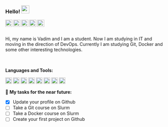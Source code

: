 ### Hello! <img src="https://media.giphy.com/media/hvRJCLFzcasrR4ia7z/giphy.gif" width="25px">
<a href="https://vk.com/crazzy144">
  <img align="left" alt="VKontakte" width="22px" src="https://cdn.jsdelivr.net/npm/simple-icons@v3/icons/vk.svg" />
</a>
<a href="https://twitter.com/CraZZy_144">
  <img align="left" alt="Twitter" width="22px" src="https://cdn.jsdelivr.net/npm/simple-icons@v3/icons/twitter.svg" />
</a>
<a href="https://www.linkedin.com/in/вадим-кубасов-5b239a209/">
  <img align="left" alt="Discord" width="22px" src="https://cdn.jsdelivr.net/npm/simple-icons@v3/icons/linkedin.svg" />
</a>
<a href="https://t.me/CraZZy_144">
  <img align="left" alt="Abhishek's Telegram" width="22px" src="https://cdn.jsdelivr.net/npm/simple-icons@v3/icons/telegram.svg" />
</a>
<a href="https://www.instagram.com/crazzy_144">
  <img align="left" alt="Instagram" width="22px" src="https://cdn.jsdelivr.net/npm/simple-icons@v3/icons/instagram.svg" />
</a>
<br />
<br />
<br />
Hi, my name is Vadim and I am a student. Now I am studying in IT and moving in the direction of DevOps. Currently I am studying Git, Docker and some other interesting technologies. 

<br />
<br />
<br />

**Languages and Tools:**  

<code><img height="20" src="https://lh3.googleusercontent.com/proxy/QLg1DSnnkrcuANbu2bhsj5FVJmlzgRKPzsqfeAhSuuP1ArQAIZ1BZOy6bZzoc24nOr0r99MuFpIgnQeNLaLZ7Fe7S1Him8U"></code>
<code><img height="20" src="https://camo.githubusercontent.com/888e388801f947dec7c3d843942c277af25fe2b1aed1821542c4e711f210312a/68747470733a2f2f75706c6f61642e77696b696d656469612e6f72672f77696b6970656469612f636f6d6d6f6e732f7468756d622f632f63332f507974686f6e2d6c6f676f2d6e6f746578742e7376672f37363870782d507974686f6e2d6c6f676f2d6e6f746578742e7376672e706e67"></code>
<code><img height="20" src="https://github.githubassets.com/images/modules/open_graph/github-mark.png"></code>
<code><img height="20" src="https://nuts-agency.ru/upload/iblock/bac/bacce1db8d3d0810626b33e9ed0f1545.png"></code>
<code><img height="20" src="https://www.docker.com/sites/default/files/d8/2019-07/vertical-logo-monochromatic.png"></code>
<code><img height="20" src="https://cc.sj-cdn.net/instructor/3b7phrfskg78q-sysdig/courses/1l0o4pww6i815/promo-image.1580659076.png"></code>
<code><img height="20" src="https://d1.awsstatic.com/Security/aws-single-sign-on/AWS-600x400.d644956b44a96938adfe2dc8cd1aa49f072d3fc8.jpg"></code>
<code><img height="20" src="https://248006.selcdn.ru/main/upload/setka_images/15592623092019_27e9aa5bdf801f94f7728fe14d1ac08405e5a691.png"></code>

🚧 **My tasks for the near future:**
<!-- TODO-IST:START -->
* [x] Update your profile on Github 
* [ ] Take a Git course on Slurm 
* [ ] Take a Docker course on Slurm 
* [ ] Create your first project on Github    
<!-- TODO-IST:END -->
